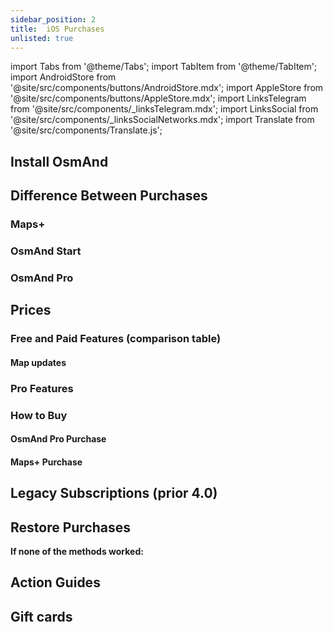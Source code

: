 ```yaml
---
sidebar_position: 2
title:  iOS Purchases
unlisted: true
---
```


import Tabs from '@theme/Tabs';
import TabItem from '@theme/TabItem';
import AndroidStore from '@site/src/components/buttons/AndroidStore.mdx';
import AppleStore from '@site/src/components/buttons/AppleStore.mdx';
import LinksTelegram from '@site/src/components/_linksTelegram.mdx';
import LinksSocial from '@site/src/components/_linksSocialNetworks.mdx';
import Translate from '@site/src/components/Translate.js';


## Install OsmAnd



## Difference Between Purchases

### Maps+



### OsmAnd Start



### OsmAnd Pro



## Prices




### Free and Paid Features  (comparison table)



#### Map updates


### Pro Features


### How to Buy


#### OsmAnd Pro Purchase


#### Maps+ Purchase


## Legacy Subscriptions (prior 4.0)


## Restore Purchases


**If none of the methods worked:**


## Action Guides



## Gift cards




